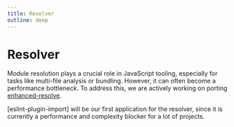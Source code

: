 ```yaml
---
title: Resolver
outline: deep
---
```


# Resolver

Module resolution plays a crucial role in JavaScript tooling, especially for tasks like multi-file analysis or bundling. However, it can often become a performance bottleneck.
To address this, we are actively working on porting [enhanced-resolve](https://github.com/webpack/enhanced-resolve).

[eslint-plugin-import] will be our first application for the resolver, since it is currently a performance and complexity blocker for a lot of projects.
